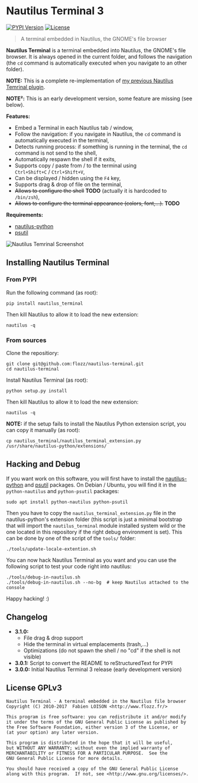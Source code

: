 # Nautilus Terminal 3

[![PYPI Version](https://img.shields.io/pypi/v/nautilus_terminal.svg)](https://pypi.python.org/pypi/nautilus_terminal)
[![License](https://img.shields.io/pypi/l/nautilus_terminal.svg)](https://github.com/flozz/nautilus-terminal/blob/master/COPYING)

> A terminal embedded in Nautilus, the GNOME's file browser

**Nautilus Terminal** is a terminal embedded into Nautilus, the GNOME's file browser. It is always opened in the current folder, and follows the navigation (the `cd` command is automatically executed when you navigate to an other folder).

**NOTE:** This is a complete re-implementation of [my previous Nautilus Temrinal plugin][old-nterm].

**NOTE²:** This is an early development version, some feature are missing (see below).

**Features:**

* Embed a Terminal in each Nautilus tab / window,
* Follow the navigation: if you navigate in Nautilus, the `cd` command is automatically executed in the terminal,
* Detects running process: if something is running in the terminal, the `cd` command is not send to the shell,
* Automatically respawn the shell if it exits,
* Supports copy / paste from / to the terminal using `Ctrl+Shift+C` / `Ctrl+Shift+V`,
* Can be displayed / hidden using the `F4` key,
* Supports drag & drop of file on the terminal,
* ~~Allows to configure the shell~~ **TODO** (actually it is hardcoded to `/bin/zsh`),
* ~~Allows to configure the terminal appearance (colors, font,...).~~ **TODO**

**Requirements:**

* [nautilus-python][]
* [psutil][]

![Nautilus Temrinal Screenshot](./screenshot.png)


## Installing Nautilus Terminal

### From PYPI

Run the following command (as root):

    pip install nautilus_terminal

Then kill Nautilus to allow it to load the new extension:

    nautilus -q

### From sources

Clone the repositiory:

    git clone git@github.com:flozz/nautilus-terminal.git
    cd nautilus-terminal

Install Nautilus Terminal (as root):

    python setup.py install

Then kill Nautilus to allow it to load the new extension:

    nautilus -q

**NOTE:** if the setup fails to install the Nautilus Python extension script, you can copy it manually (as root):

    cp nautilus_terminal/nautilus_terminal_extension.py /usr/share/nautilus-python/extensions/


## Hacking and Debug

If you want work on this software, you will first have to install the [nautilus-python][] and [psutil][] packages. On Debian / Ubuntu, you will find it in the `python-nautilus` and `python-psutil` packages:

    sudo apt install python-nautilus python-psutil

Then you have to copy the `nautilus_terminal_extension.py` file in the nautilus-python's extension folder (this script is just a minimal bootstrap that will import the `nautilus_terminal` module installed system wild or the one located in this repository if the right debug environment is set). This can be done by one of the script of the `tools/` folder:

    ./tools/update-locale-extention.sh

You can now hack Nautilus Terminal as you want and you can use the following script to test your code right into nautilus:

    ./tools/debug-in-nautilus.sh
    ./tools/debug-in-nautilus.sh --no-bg  # keep Nautilus attached to the console

Happy hacking! :)


## Changelog

* **3.1.0:**
    * File drag & drop support
    * Hide the terminal in virtual emplacements (trash,...)
    * Optimizations (do not spawn the shell / no "cd" if the shell is not
      visible)
* **3.0.1:** Script to convert the README to reStructuredText for PYPI
* **3.0.0:** Initial Nautilus Terminal 3 release (early development version)


## License GPLv3

    Nautilus Terminal - A terminal embedded in the Nautilus file browser
    Copyright (C) 2010-2017  Fabien LOISON <http://www.flozz.fr/>

    This program is free software: you can redistribute it and/or modify
    it under the terms of the GNU General Public License as published by
    the Free Software Foundation, either version 3 of the License, or
    (at your option) any later version.

    This program is distributed in the hope that it will be useful,
    but WITHOUT ANY WARRANTY; without even the implied warranty of
    MERCHANTABILITY or FITNESS FOR A PARTICULAR PURPOSE.  See the
    GNU General Public License for more details.

    You should have received a copy of the GNU General Public License
    along with this program.  If not, see <http://www.gnu.org/licenses/>.


[old-nterm]: https://launchpad.net/nautilus-terminal
[nautilus-python]: https://wiki.gnome.org/Projects/NautilusPython/
[psutil]: https://pypi.python.org/pypi/psutil/
